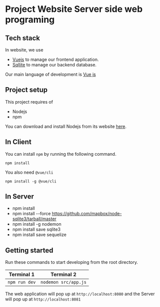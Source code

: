 # Project Website Server side web programing

## Tech stack
In website, we use
- [Vuejs](https://vuejs.org/) to manage our frontend application.
- [Sqllite](https://www.sqlite.org/) to manage our backend database.

Our main language of development is [Vue js](https://vuejs.org)

## Project setup
This project requires of
- Nodejs
- npm 

You can download and install Nodejs from its website [here](https://nodejs.org/).
## In Client 
You can install `npm`  by running the following command.
```
npm install
```

You also need `@vue/cli`
```
npm install -g @vue/cli
```
## In Server

- npm install 
- npm install --force https://github.com/mapbox/node-sqlite3/tarball/master
- npm install -g nodemon
- npm install save sqlite3
- npm install save sequelize

## Getting started
Run these commands to start developing from the root directory.

| Terminal 1                  | Terminal 2                  |
| --------------------------- | --------------------------- |
| `npm run dev`      | `nodemon src/app.js`   | 

The web application will pop up at `http://localhost:8080` and the Server will pop up at `http://localhost:8081`
